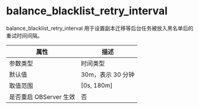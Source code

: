 balance_blacklist_retry_interval 
=====================================================

balance_blacklist_retry_interval 用于设置副本迁移等后台任务被放入黑名单后的重试时间间隔。


|      **属性**      |    **描述**    |
|------------------|--------------|
| 参数类型             | 时间类型         |
| 默认值              | 30m，表示 30 分钟 |
| 取值范围             | \[0s, 180m\] |
| 是否重启 OBServer 生效 | 否            |




